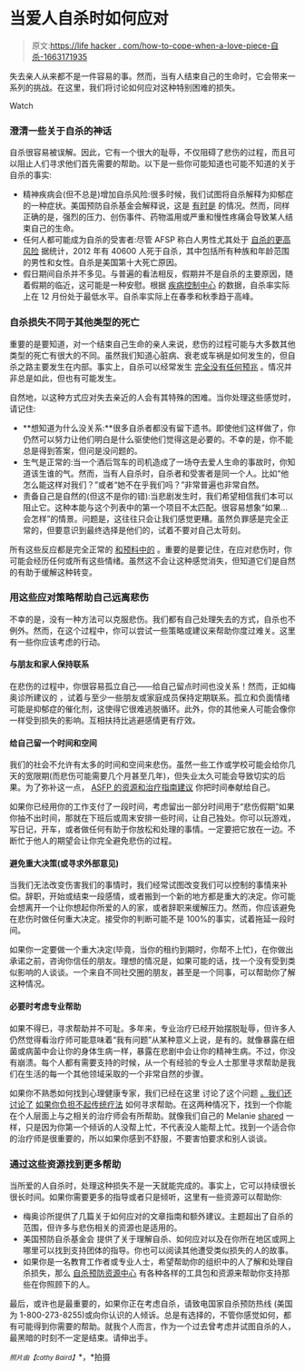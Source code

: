 # 当爱人自杀时如何应对

> 原文:[https://life hacker . com/how-to-cope-when-a-love-piece-自杀-1663171935](https://lifehacker.com/how-to-cope-when-a-loved-one-commits-suicide-1663171935)

失去亲人从来都不是一件容易的事。然而，当有人结束自己的生命时，它会带来一系列的挑战。在这里，我们将讨论如何应对这种特别困难的损失。

Watch

### **澄清一些关于自杀的神话**

自杀很容易被误解。因此，它有一个很大的耻辱，不仅阻碍了悲伤的过程，而且可以阻止人们寻求他们首先需要的帮助。以下是一些你可能知道也可能不知道的关于自杀的事实:

*   精神疾病会(但不总是)增加自杀风险:很多时候，我们试图将自杀解释为抑郁症的一种症状。美国预防自杀基金会解释说，这是 [有时是](https://www.afsp.org/understanding-suicide/suicide-risk-factors) 的情况。然而，同样正确的是，强烈的压力、创伤事件、药物滥用或严重和慢性疼痛会导致某人结束自己的生命。
*   任何人都可能成为自杀的受害者:尽管 AFSP 称白人男性尤其处于 [自杀的更高风险](https://www.afsp.org/understanding-suicide/facts-and-figures) 据统计，2012 年有 40600 人死于自杀，其中包括所有种族和年龄范围的男性和女性。自杀是美国第十大死亡原因。
*   假日期间自杀并不多见。与普遍的看法相反，假期并不是自杀的主要原因，随着假期的临近，这可能是一种安慰。根据 [疾病控制中心](http://www.cdc.gov/ViolencePrevention/suicide/holiday.html) 的数据，自杀率实际上在 12 月份处于最低水平。自杀率实际上在春季和秋季趋于高峰。

### **自杀损失不同于其他类型的死亡**

重要的是要知道，对一个结束自己生命的亲人来说，悲伤的过程可能与大多数其他类型的死亡有很大的不同。虽然我们知道心脏病、衰老或车祸是如何发生的，但自杀之路主要发生在内部。事实上，自杀可以经常发生 [完全没有任何预兆](http://www.health.harvard.edu/blog/suicide-often-not-preceded-by-warnings-201209245331) 。情况并非总是如此，但也有可能发生。

自然地，以这种方式应对失去亲近的人会有其特殊的困难。当你处理这些感觉时，请记住:

*   **想知道为什么没关系:**很多自杀者都没有留下遗书。即使他们这样做了，你仍然可以努力让他们明白是什么驱使他们觉得这是必要的。不幸的是，你不能总是得到答案，但问是没问题的。
*   生气是正常的:当一个酒后驾车的司机造成了一场夺去爱人生命的事故时，你知道该生谁的气。然而，当有人自杀时，自杀者和受害者是同一个人。比如“他怎么能这样对我们？”或者“她不在乎我们吗？”非常普遍也非常自然。
*   责备自己是自然的(但这不是你的错):当悲剧发生时，我们希望相信我们本可以阻止它。这种本能与这个列表中的第一个项目不太匹配。很容易想象“如果…会怎样”的情景。问题是，这往往只会让我们感觉更糟。虽然负罪感是完全正常的，但要意识到最终选择是他们的，试着不要对自己太苛刻。

所有这些反应都是完全正常的 [和预料中的](http://www.readcube.com/articles/10.1521%2Fsuli.31.1.91.21310?r3_referer=wol&tracking_action=preview_click&show_checkout=1) 。重要的是要记住，在应对悲伤时，你可能会经历任何或所有这些情绪。虽然这不会让这种感觉消失，但知道它们是自然的有助于缓解这种转变。

### **用这些应对策略帮助自己远离悲伤**

不幸的是，没有一种方法可以克服悲伤。我们都有自己处理失去的方式，自杀也不例外。然而，在这个过程中，你可以尝试一些策略或建议来帮助你度过难关。这里有一些你应该考虑的行动。

#### **与朋友和家人保持联系**

在悲伤的过程中，你很容易孤立自己——给自己留点时间也没关系！然而，正如梅奥诊所建议的 ，试着与至少一些朋友或家庭成员保持定期联系。孤立和负面情绪可能是抑郁症的催化剂，这使得它很难逃脱循环。此外，你的其他亲人可能会像你一样受到损失的影响。互相扶持比逃避感情更有疗效。

#### **给自己留一个时间和空间**

我们的社会不允许有太多的时间和空间来悲伤。虽然一些工作或学校可能会给你几天的宽限期(而悲伤可能需要几个月甚至几年)，但失业太久可能会导致切实的后果。为了弥补这一点， [ASFP 的资源和治疗指南建议](https://www.afsp.org/coping-with-suicide-loss/where-do-i-begin/resource-and-healing-guide) 你把时间奉献给自己。

如果你已经用你的工作支付了一段时间，考虑留出一部分时间用于“悲伤假期”如果你抽不出时间，那就在下班后或周末安排一些时间，让自己独处。你可以玩游戏，写日记，开车，或者做任何有助于你放松和处理的事情。一定要把它放在一边。不断忙于他人的期望会让你完全避免悲伤的过程。

#### **避免重大决策(或寻求外部意见)**

当我们无法改变伤害我们的事情时，我们经常试图改变我们可以控制的事情来补偿。辞职，开始或结束一段感情，或者搬到一个新的地方都是重大的决定。你可能会想离开一个让你想起你所爱的人的家，或者辞职来缓解压力。然而，你应该避免在悲伤时做任何重大决定。接受你的判断可能不是 100%的事实，试着拖延一段时间。

如果你一定要做一个重大决定(毕竟，当你的租约到期时，你帮不上忙)，在你做出承诺之前，咨询你信任的朋友。理想的情况是，如果可能的话，找一个没有受到类似影响的人谈谈。一个来自不同社交圈的朋友，甚至是一个同事，可以帮助你了解这种情况。

#### 必要时考虑专业帮助

如果不得已，寻求帮助并不可耻。多年来，专业治疗已经开始摆脱耻辱，但许多人仍然觉得看治疗师可能意味着“我有问题”从某种意义上说，是有的。就像暴露在细菌或病菌中会让你的身体生病一样，暴露在悲剧中会让你的精神生病。不过，你没有崩溃。每个人都有需要支持的时候，从一个有经验的专业人士那里寻求帮助是我们在生活的每一个其他领域采取的一个非常自然的步骤。

如果你不熟悉如何找到心理健康专家，我们已经在这里 讨论了这个问题 [。我们还讨论了](https://lifehacker.com/how-do-i-select-a-therapist-or-counselor-5874359) [如果你负担不起传统疗法](http://lifehacker.com/how-to-find-someone-to-talk-to-when-you-cant-afford-th-1185844420) 如何寻求帮助。在这两种情况下，找到一个你能在个人层面上与之相关的治疗师会有所帮助。就像我们自己的 Melanie [shared](http://lifehacker.com/also-while-its-okay-to-get-help-its-also-okay-to-stop-1595298709) 一样，只是因为你第一个倾诉的人没帮上忙，不代表没人能帮上忙。找到一个适合你的治疗师是很重要的，所以如果你感到不舒服，不要害怕要求和别人谈谈。

### **通过这些资源找到更多帮助**

当所爱的人自杀时，处理这种损失不是一天就能完成的。事实上，它可以持续很长很长时间。如果你需要更多的指导或者只是倾听，这里有一些资源可以帮助你:

*   梅奥诊所提供了几篇关于如何应对的文章指南和额外建议。主题超出了自杀的范围，但许多与悲伤相关的资源也是适用的。
*   美国预防自杀基金会 提供了关于理解自杀、如何应对以及在你所在地区或网上哪里可以找到支持团体的指导。你也可以阅读其他遭受类似损失的人的故事。
*   如果你是一名教育工作者或专业人士，希望帮助你的组织中的人了解和处理自杀损失，那么 [自杀预防资源中心](http://www.sprc.org/) 有各种各样的工具包和资源来帮助你支持那些在你照顾下的人。

最后，或许也是最重要的，如果你正在考虑自杀，请致电国家自杀预防热线 (美国为 1-800-273-8255)或向你认识的人倾诉。总是有选择的，不管你感觉如何，都有可能得到你需要的帮助。就我个人而言，作为一个过去曾考虑并试图自杀的人，最黑暗的时刻不一定是结束。请伸出手。

<small>*照片由*</small><small>*【cathy Baird】*</small>*，*拍摄